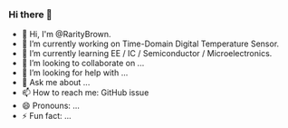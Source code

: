 ### Hi there 👋

- 👋 Hi, I'm @RarityBrown.
- 🔭 I’m currently working on Time-Domain Digital Temperature Sensor.
- 🌱 I’m currently learning EE / IC / Semiconductor / Microelectronics.
- 👯 I’m looking to collaborate on ...
- 🤔 I’m looking for help with ...
- 💬 Ask me about ...
- 📫 How to reach me: GitHub issue
- 😄 Pronouns: ...
- ⚡ Fun fact: ...


<!--
**RarityBrown/RarityBrown** is a ✨ _special_ ✨ repository because its `README.md` (this file) appears on your GitHub profile.

Here are some ideas to get you started:

- 🔭 I’m currently working on ...
- 🌱 I’m currently learning ...
- 👯 I’m looking to collaborate on ...
- 🤔 I’m looking for help with ...
- 💬 Ask me about ...
- 📫 How to reach me: ...
- 😄 Pronouns: ...
- ⚡ Fun fact: ...
-->
